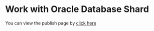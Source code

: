 # Work with Oracle Database Shard
You can view the publish page by [click here]( https://minqiaowang.github.io/work-with-db-shard/workshops/freetier/)


